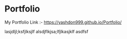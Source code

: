 # Portfolio
My Portfolio Link :-
https://yashdon999.github.io/Portfolio/

lasjdljl;ksfjlksjlf
alsdjflkjsa;lfjlkasjklf
asdfsf
